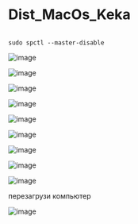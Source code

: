 # Dist_MacOs_Keka

######       
    sudo spctl --master-disable

![image](https://github.com/user-attachments/assets/381ab861-7b78-4fab-a961-59e5d75610b1)

![image](https://github.com/user-attachments/assets/1b2a3ed9-2579-4920-beee-3ec06b1347ca)

![image](https://github.com/user-attachments/assets/d5ae03c6-ade5-4be6-855c-70a146e932eb)

![image](https://github.com/user-attachments/assets/efbf0086-fdc2-49a5-b713-211a482ebeca)

![image](https://github.com/user-attachments/assets/2afdb87f-73ac-4bbd-8856-236213becd5b)

![image](https://github.com/user-attachments/assets/c55819c8-28fb-4d89-aec7-21c53b323eee)

![image](https://github.com/user-attachments/assets/40092305-d95c-4d13-968b-70544802b552)

![image](https://github.com/user-attachments/assets/6ce7db5d-d684-4b41-a54d-cb222c231adc)

![image](https://github.com/user-attachments/assets/b95f4067-e02b-4df4-a91e-4b33ce8e637e)

перезагрузи компьютер

![image](https://github.com/user-attachments/assets/f40b8a25-5baa-4386-9732-f2fb7a11ac6e)
